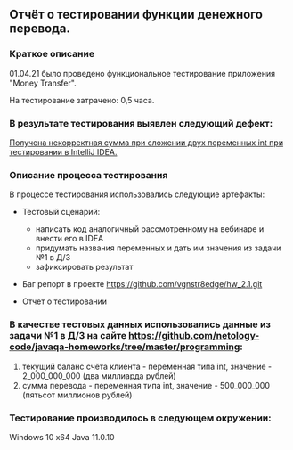 ## Отчёт о тестировании функции денежного перевода.
### Краткое описание
01.04.21 было проведено функциональное тестирование приложения "Money Transfer".

На тестирование затрачено: 0,5 часа.

### В результате тестирования выявлен следующий дефект:

[Получена некорректная сумма при сложении двух переменных int при тестировании в IntelliJ IDEA.](https://github.com/vgnstr8edge/hw_2.1/issues/1)

### Описание процесса тестирования
В процессе тестирования использовались следующие артефакты:

- Тестовый сценарий:
    - написать код аналогичный рассмотренному на вебинаре и внести его в IDEA
    - придумать названия переменных и дать им значения из задачи №1 в Д/З
    - зафиксировать результат

- Баг репорт в проекте https://github.com/vgnstr8edge/hw_2.1.git

- Отчет о тестировании

### В качестве тестовых данных использовались данные из задачи №1 в Д/З на сайте https://github.com/netology-code/javaqa-homeworks/tree/master/programming:

1. текущий баланс счёта клиента - переменная типа int, значение - 2_000_000_000 (два миллиарда рублей)
2. сумма перевода - переменная типа int, значение - 500_000_000 (пятьсот миллионов рублей)

### Тестирование производилось в следующем окружении:

Windows 10 x64
Java 11.0.10